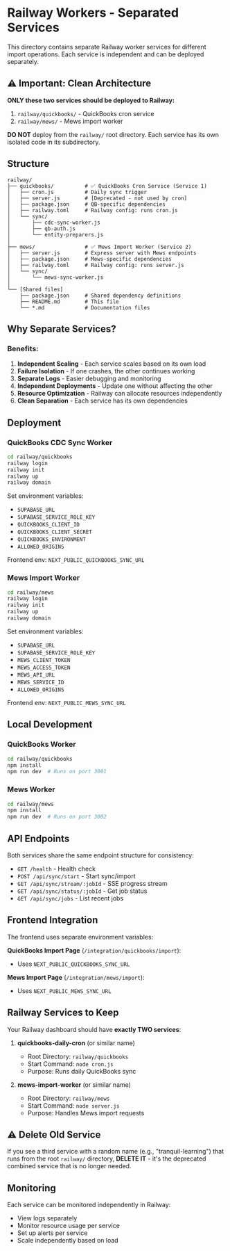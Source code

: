 # Railway Workers - Separated Services

This directory contains separate Railway worker services for different import operations. Each service is independent and can be deployed separately.

## ⚠️ Important: Clean Architecture

**ONLY these two services should be deployed to Railway:**
1. `railway/quickbooks/` - QuickBooks cron service
2. `railway/mews/` - Mews import worker

**DO NOT** deploy from the `railway/` root directory. Each service has its own isolated code in its subdirectory.

## Structure

```
railway/
├── quickbooks/          # ✅ QuickBooks Cron Service (Service 1)
│   ├── cron.js          # Daily sync trigger
│   ├── server.js        # [Deprecated - not used by cron]
│   ├── package.json     # QB-specific dependencies
│   ├── railway.toml     # Railway config: runs cron.js
│   └── sync/
│       ├── cdc-sync-worker.js
│       ├── qb-auth.js
│       └── entity-preparers.js
│
├── mews/                # ✅ Mews Import Worker (Service 2)
│   ├── server.js        # Express server with Mews endpoints
│   ├── package.json     # Mews-specific dependencies
│   ├── railway.toml     # Railway config: runs server.js
│   └── sync/
│       └── mews-sync-worker.js
│
└── [Shared files]
    ├── package.json     # Shared dependency definitions
    ├── README.md        # This file
    └── *.md             # Documentation files
```

## Why Separate Services?

### Benefits:
1. **Independent Scaling** - Each service scales based on its own load
2. **Failure Isolation** - If one crashes, the other continues working
3. **Separate Logs** - Easier debugging and monitoring
4. **Independent Deployments** - Update one without affecting the other
5. **Resource Optimization** - Railway can allocate resources independently
6. **Clean Separation** - Each service has its own dependencies

## Deployment

### QuickBooks CDC Sync Worker

```bash
cd railway/quickbooks
railway login
railway init
railway up
railway domain
```

Set environment variables:
- `SUPABASE_URL`
- `SUPABASE_SERVICE_ROLE_KEY`
- `QUICKBOOKS_CLIENT_ID`
- `QUICKBOOKS_CLIENT_SECRET`
- `QUICKBOOKS_ENVIRONMENT`
- `ALLOWED_ORIGINS`

Frontend env: `NEXT_PUBLIC_QUICKBOOKS_SYNC_URL`

### Mews Import Worker

```bash
cd railway/mews
railway login
railway init
railway up
railway domain
```

Set environment variables:
- `SUPABASE_URL`
- `SUPABASE_SERVICE_ROLE_KEY`
- `MEWS_CLIENT_TOKEN`
- `MEWS_ACCESS_TOKEN`
- `MEWS_API_URL`
- `MEWS_SERVICE_ID`
- `ALLOWED_ORIGINS`

Frontend env: `NEXT_PUBLIC_MEWS_SYNC_URL`

## Local Development

### QuickBooks Worker
```bash
cd railway/quickbooks
npm install
npm run dev  # Runs on port 3001
```

### Mews Worker
```bash
cd railway/mews
npm install
npm run dev  # Runs on port 3002
```

## API Endpoints

Both services share the same endpoint structure for consistency:

- `GET /health` - Health check
- `POST /api/sync/start` - Start sync/import
- `GET /api/sync/stream/:jobId` - SSE progress stream
- `GET /api/sync/status/:jobId` - Get job status
- `GET /api/sync/jobs` - List recent jobs

## Frontend Integration

The frontend uses separate environment variables:

**QuickBooks Import Page** (`/integration/quickbooks/import`):
- Uses `NEXT_PUBLIC_QUICKBOOKS_SYNC_URL`

**Mews Import Page** (`/integration/mews/import`):
- Uses `NEXT_PUBLIC_MEWS_SYNC_URL`

## Railway Services to Keep

Your Railway dashboard should have **exactly TWO services**:

1. **quickbooks-daily-cron** (or similar name)
   - Root Directory: `railway/quickbooks`
   - Start Command: `node cron.js`
   - Purpose: Runs daily QuickBooks sync

2. **mews-import-worker** (or similar name)
   - Root Directory: `railway/mews`
   - Start Command: `node server.js`
   - Purpose: Handles Mews import requests

## ⚠️ Delete Old Service

If you see a third service with a random name (e.g., "tranquil-learning") that runs from the root `railway/` directory, **DELETE IT** - it's the deprecated combined service that is no longer needed.

## Monitoring

Each service can be monitored independently in Railway:
- View logs separately
- Monitor resource usage per service
- Set up alerts per service
- Scale independently based on load
